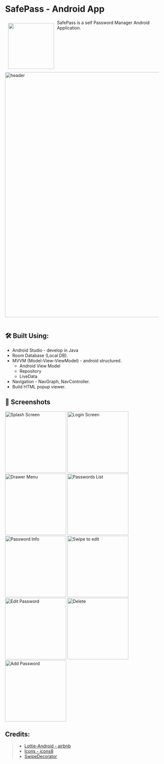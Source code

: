 # SafePass - Android App 

<img src=https://user-images.githubusercontent.com/68264925/219410902-e1d553a7-8132-4f7b-9f11-09950741d2c7.png align="left"
width="150" hspace="10" vspace="10">
SafePass is a self Password Manager Android Application. <br />
<img width="800" alt="header" src="https://user-images.githubusercontent.com/68264925/219431521-090f3a98-8b56-43ff-8d6c-1fa2dcb56d02.png" align="center">
<br />
<br />

## 	:hammer_and_wrench: Built Using:
- Android Studio - develop in Java
- Room Database (Local DB).
- MVVM (Model-View-ViewModel) - android structured.
  - Android View Model
  - Repository
  - LiveData
- Navigation - NavGraph, NavController.
- Build HTML popup viewer.

## :iphone: Screenshots

 <p>
<img width="200" alt="Splash Screen" src="https://user-images.githubusercontent.com/68264925/219422372-025f62cc-a52d-4775-a8da-4fef184c82ec.png">
<img width="200" alt="Login Screen" src="https://user-images.githubusercontent.com/68264925/219422449-d8453b76-41f6-41c4-8cbc-cc9e196c7076.png">
<img width="200" alt="Drawer Menu" src="https://user-images.githubusercontent.com/68264925/219423102-1f0ddd4b-46f8-4602-8639-aca73124bb96.png">
<img width="200" alt="Passwords List" src="https://user-images.githubusercontent.com/68264925/219422665-e1d58eb1-e097-4125-a197-49fdc65ba174.png">
<img width="200" alt="Password Info" src="https://user-images.githubusercontent.com/68264925/219423186-bbfba604-7c43-49a1-adef-daeaa193d7ee.png">
<img width="200" alt="Swipe to edit" src="https://user-images.githubusercontent.com/68264925/219423215-4a8187ba-1e30-4cdd-8b6a-373df2118613.png">
<img width="200" alt="Edit Password" src="https://user-images.githubusercontent.com/68264925/219423472-0d8f9795-aa26-42de-b58d-e65134c59784.png">
<img width="200" alt="Delete" src="https://user-images.githubusercontent.com/68264925/219423226-157ec440-28cc-4a11-bf23-c5d1fb8e1871.png">
<img width="200" alt="Add Password" src="https://user-images.githubusercontent.com/68264925/219423250-2bf46ad3-9a7d-40a3-8ee0-e2807cbedb1b.png">
</p> 

## Credits:
>- [Lottie-Android - airbnb](https://github.com/airbnb/lottie-android)
>- [Icons - icons8](https://icons8.com/)
>- [SwipeDecorator](https://github.com/xabaras/RecyclerViewSwipeDecorator)
